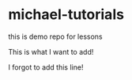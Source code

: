 # michael-tutorials
this is demo repo for lessons 


This is what I want to add!

I forgot to add this line!